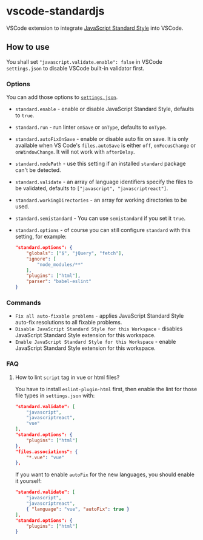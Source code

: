 # vscode-standardjs

VSCode extension to integrate [JavaScript Standard Style](https://github.com/feross/standard) into VSCode.

## How to use

You shall set `"javascript.validate.enable": false` in VSCode `settings.json` to disable VSCode built-in validator first.

### Options

You can add those options to [`settings.json`](https://code.visualstudio.com/docs/customization/userandworkspace).

* `standard.enable` - enable or disable JavaScript Standard Style, defaults to `true`.
* `standard.run` - run linter `onSave` or `onType`, defaults to `onType`.
* `standard.autoFixOnSave` - enable or disable auto fix on save. It is only available when VS Code's `files.autoSave` is either `off`, `onFocusChange` or `onWindowChange`. It will not work with `afterDelay`.
* `standard.nodePath` - use this setting if an installed `standard` package can't be detected.
* `standard.validate` - an array of language identifiers specify the files to be validated, defaults to `["javascript", "javascriptreact"]`.
* `standard.workingDirectories` - an array for working directories to be used.
* `standard.semistandard` - You can use `semistandard` if you set it `true`.
* `standard.options` - of course you can still configure `standard` with this setting, for example:

	```json
	"standard.options": {
		"globals": ["$", "jQuery", "fetch"],
		"ignore": [
			"node_modules/**"
		],
		"plugins": ["html"],
		"parser": "babel-eslint"
	}
	```

### Commands

* `Fix all auto-fixable problems` - applies JavaScript Standard Style auto-fix resolutions to all fixable problems.
* `Disable JavaScript Standard Style for this Workspace` - disables JavaScript Standard Style extension for this workspace.
* `Enable JavaScript Standard Style for this Workspace` - enable JavaScript Standard Style extension for this workspace.

### FAQ

1. How to lint `script` tag in vue or html files?

    You have to install `eslint-plugin-html` first, then enable the lint for those file types in `settings.json` with:

	```json
	"standard.validate": [
		"javascript",
		"javascriptreact",
		"vue"
	],
	"standard.options": {
		"plugins": ["html"]
	},
	"files.associations": {
		"*.vue": "vue"
	},
	```
	If you want to enable `autoFix` for the new languages, you should enable it yourself:

	```json
	"standard.validate": [
		"javascript",
		"javascriptreact",
		{ "language": "vue", "autoFix": true }
	],
	"standard.options": {
		"plugins": ["html"]
	}
	```